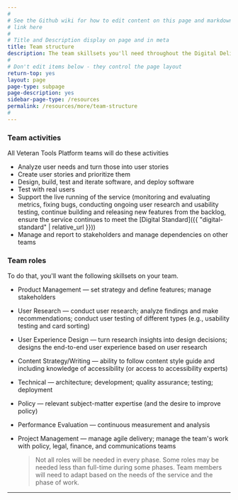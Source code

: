 ```yaml
---
#
# See the Github wiki for how to edit content on this page and markdown styles you can use:
# link here
#
# Title and Description display on page and in meta
title: Team structure
description: The team skillsets you'll need throughout the Digital Delivery lifecycle.
#
# Don't edit items below - they control the page layout
return-top: yes
layout: page
page-type: subpage
page-description: yes
sidebar-page-type: /resources
permalink: /resources/more/team-structure
#
---
```


### Team activities

All Veteran Tools Platform teams will do these activities

* Analyze user needs and turn those into user stories
* Create user stories and prioritize them
* Design, build, test and iterate software, and deploy software
* Test with real users
* Support the live running of the service (monitoring and evaluating metrics, fixing bugs, conducting ongoing user research and usability testing, continue building and releasing new features from the backlog, ensure the service continues to meet the [Digital Standard]({{ "digital-standard" | relative_url }}))
* Manage and report to stakeholders and manage dependencies on other teams

### Team roles

To do that, you'll want the following skillsets on your team.

* Product Management &mdash; set strategy and define features; manage stakeholders
* User Research &mdash; conduct user research; analyze findings and make recommendations; conduct user testing of different types (e.g., usability testing and card sorting)
* User Experience Design &mdash; turn research insights into design decisions; designs the end-to-end user experience based on user research
* Content Strategy/Writing &mdash; ability to follow content style guide and including knowledge of accessibility (or access to accessibility experts)
* Technical &mdash; architecture; development; quality assurance; testing; deployment
* Policy &mdash; relevant subject-matter expertise (and the desire to improve policy)
* Performance Evaluation &mdash; continuous measurement and analysis
* Project Management &mdash; manage agile delivery; manage the team's work with policy, legal, finance, and communications teams

  > Not all roles will be needed in every phase. Some roles may be needed less than full-time during some phases. Team members will need to adapt based on the needs of the service and the phase of work.

<hr>
